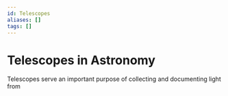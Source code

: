 ```yaml
---
id: Telescopes
aliases: []
tags: []
---
```


# Telescopes in Astronomy

Telescopes serve an important purpose of collecting and documenting light from
